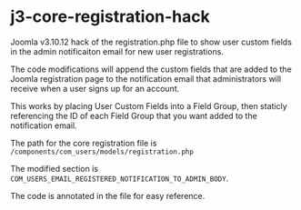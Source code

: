 # j3-core-registration-hack
Joomla v3.10.12 hack of the registration.php file to show user custom fields in the admin notificaiton email for new user registrations.

The code modifications will append the custom fields that are added to the Joomla registration page to the notification email that administrators will receive when a user signs up for an account.

This works by placing User Custom Fields into a Field Group, then staticly referencing the ID of each Field Group that you want added to the notification email.

The path for the core registration file is `/components/com_users/models/registration.php`

The modified section is `COM_USERS_EMAIL_REGISTERED_NOTIFICATION_TO_ADMIN_BODY`.

The code is annotated in the file for easy reference.
